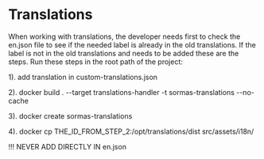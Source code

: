 # Translations

When working with translations, the developer needs first to check the en.json file to see if the needed label is already in the old translations.
If the label is not in the old translations and needs to be added these are the steps.
Run these steps in the root path of the project:

1). add translation in custom-translations.json

2). docker build . --target translations-handler -t sormas-translations --no-cache

3). docker create sormas-translations

4). docker cp THE_ID_FROM_STEP_2:/opt/translations/dist src/assets/i18n/

!!! NEVER ADD DIRECTLY IN en.json
